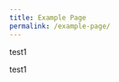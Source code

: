 ```yaml
---
title: Example Page
permalink: /example-page/
---
```

<div class="row">
  <div class="col-6">
    <p>test1</p>
  </div>
  <div class="col-6">
    <p>test1</p>
  </div>
</div>